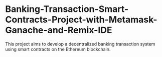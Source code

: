 # Banking-Transaction-Smart-Contracts-Project-with-Metamask-Ganache-and-Remix-IDE
This project aims to develop a decentralized banking transaction system using smart contracts on the Ethereum blockchain.
